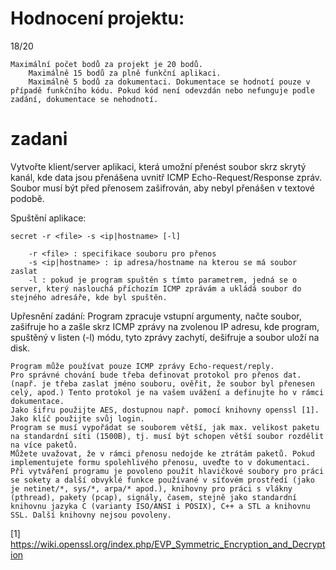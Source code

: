 # Hodnocení projektu:
18/20

    Maximální počet bodů za projekt je 20 bodů.
        Maximálně 15 bodů za plně funkční aplikaci.
        Maximálně 5 bodů za dokumentaci. Dokumentace se hodnotí pouze v případě funkčního kódu. Pokud kód není odevzdán nebo nefunguje podle zadání, dokumentace se nehodnotí.

# zadani 

Vytvořte klient/server aplikaci, která umožní přenést soubor skrz skrytý kanál, kde data jsou přenášena uvnitř ICMP Echo-Request/Response zpráv. Soubor musí být před přenosem zašifrován, aby nebyl přenášen v textové podobě.

Spuštění aplikace:
```
secret -r <file> -s <ip|hostname> [-l]

    -r <file> : specifikace souboru pro přenos
    -s <ip|hostname> : ip adresa/hostname na kterou se má soubor zaslat
    -l : pokud je program spuštěn s tímto parametrem, jedná se o server, který naslouchá příchozím ICMP zprávám a ukládá soubor do stejného adresáře, kde byl spuštěn.
```

Upřesnění zadání:
Program zpracuje vstupní argumenty, načte soubor, zašifruje ho a zašle skrz ICMP zprávy na zvolenou IP adresu, kde program, spuštěný v listen (-l) módu, tyto zprávy zachytí, dešifruje a soubor uloží na disk.

    Program může používat pouze ICMP zprávy Echo-request/reply.
    Pro správné chování bude třeba definovat protokol pro přenos dat. (např. je třeba zaslat jméno souboru, ověřit, že soubor byl přenesen celý, apod.) Tento protokol je na vašem uvážení a definujte ho v rámci dokumentace.
    Jako šifru použijte AES, dostupnou např. pomocí knihovny openssl [1]. Jako klíč použijte svůj login.
    Program se musí vypořádat se souborem větší, jak max. velikost paketu na standardní síti (1500B), tj. musí být schopen větší soubor rozdělit na více paketů.
    Můžete uvažovat, že v rámci přenosu nedojde ke ztrátám paketů. Pokud implementujete formu spolehlivého přenosu, uveďte to v dokumentaci.
    Při vytváření programu je povoleno použít hlavičkové soubory pro práci se sokety a další obvyklé funkce používané v síťovém prostředí (jako je netinet/*, sys/*, arpa/* apod.), knihovny pro práci s vlákny (pthread), pakety (pcap), signály, časem, stejně jako standardní knihovnu jazyka C (varianty ISO/ANSI i POSIX), C++ a STL a knihovnu SSL. Další knihovny nejsou povoleny.

[1] https://wiki.openssl.org/index.php/EVP_Symmetric_Encryption_and_Decryption
